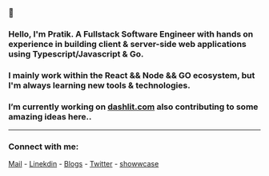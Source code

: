 
### 👋 
### Hello, I'm Pratik. A Fullstack Software Engineer with hands on experience in building client & server-side web applications using Typescript/Javascript & Go.

### I mainly work within the React && Node && GO ecosystem, but I'm always learning new tools & technologies.

### I’m currently working on [dashlit.com](https://dashlit.com) also contributing to some amazing ideas here..

--------

<h3 align="left">Connect with me:</h3>

[Mail](mailto:pratiktiwari1212@gmail.com) -
[Linekdin](https://www.linkedin.com/in/pratiktiwari12/) - 
[Blogs](https://blogs.tiwaripratik.com/) -
[Twitter](https://twitter.com/pratikk_tiwari) -
[showwcase](https://www.showwcase.com/pratik-codes)











